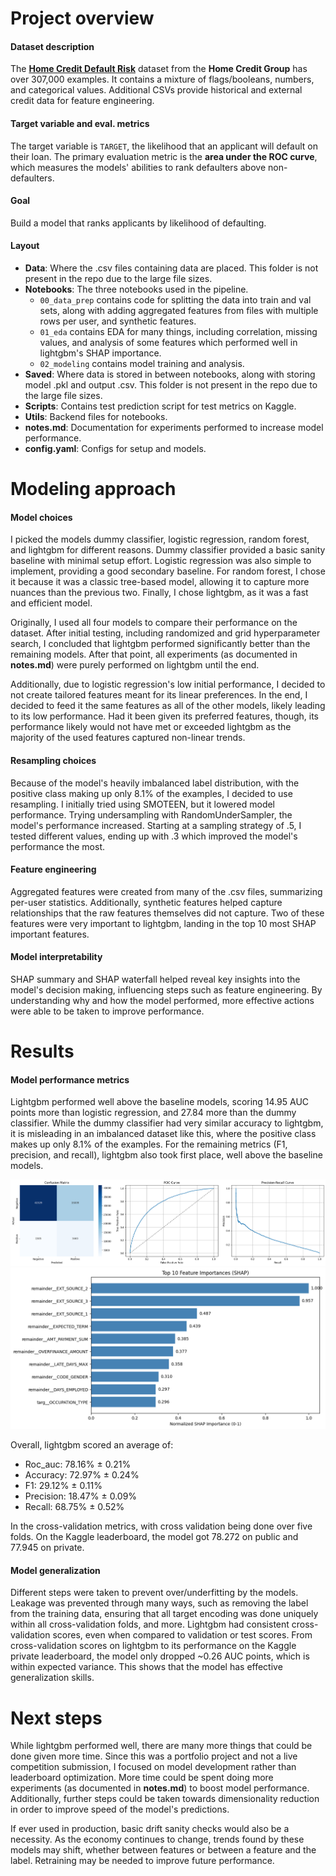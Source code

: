 # Project overview

#### Dataset description
The [**Home Credit Default Risk**](https://www.kaggle.com/competitions/home-credit-default-risk/overview) dataset from the **Home Credit Group** has over 307,000 examples. It contains a mixture of flags/booleans, numbers, and categorical values. Additional CSVs provide historical and external credit data for feature engineering.

#### Target variable and eval. metrics
The target variable is `TARGET`, the likelihood that an applicant will default on their loan. The primary evaluation metric is the **area under the ROC curve**, which measures the models' abilities to rank defaulters above non-defaulters.

#### Goal
Build a model that ranks applicants by likelihood of defaulting.

#### Layout
- **Data**: Where the .csv files containing data are placed. This folder is not present in the repo due to the large file sizes.
- **Notebooks**: The three notebooks used in the pipeline.
  - `00_data_prep` contains code for splitting the data into train and val sets, along with adding aggregated features from files with multiple rows per user, and synthetic features.
  - `01_eda` contains EDA for many things, including correlation, missing values, and analysis of some features which performed well in lightgbm's SHAP importance.
  - `02_modeling` contains model training and analysis.
- **Saved**: Where data is stored in between notebooks, along with storing model .pkl and output .csv.  This folder is not present in the repo due to the large file sizes.
- **Scripts**: Contains test prediction script for test metrics on Kaggle.
- **Utils**: Backend files for notebooks.
- **notes.md**: Documentation for experiments performed to increase model performance.
- **config.yaml**: Configs for setup and models.

# Modeling approach

#### Model choices
I picked the models dummy classifier, logistic regression, random forest, and lightgbm for different reasons. Dummy classifier provided a basic sanity baseline with minimal setup effort. Logistic regression was also simple to implement, providing a good secondary baseline. For random forest, I chose it because it was a classic tree-based model, allowing it to capture more nuances than the previous two. Finally, I chose lightgbm, as it was a fast and efficient model.

Originally, I used all four models to compare their performance on the dataset. After initial testing, including randomized and grid hyperparameter search, I concluded that lightgbm performed significantly better than the remaining models. After that point, all experiments (as documented in **notes.md**) were purely performed on lightgbm until the end.

Additionally, due to logistic regression's low initial performance, I decided to not create tailored features meant for its linear preferences. In the end, I decided to feed it the same features as all of the other models, likely leading to its low performance. Had it been given its preferred features, though, its performance likely would not have met or exceeded lightgbm as the majority of the used features captured non-linear trends.

#### Resampling choices
Because of the model's heavily imbalanced label distribution, with the positive class making up only 8.1% of the examples, I decided to use resampling. I initially tried using SMOTEEN, but it lowered model performance. Trying undersampling with RandomUnderSampler, the model's performance increased. Starting at a sampling strategy of .5, I tested different values, ending up with .3 which improved the model's performance the most.

#### Feature engineering
Aggregated features were created from many of the .csv files, summarizing per-user statistics. Additionally, synthetic features helped capture relationships that the raw features themselves did not capture. Two of these features were very important to lightgbm, landing in the top 10 most SHAP important features.

#### Model interpretability
SHAP summary and SHAP waterfall helped reveal key insights into the model's decision making, influencing steps such as feature engineering. By understanding why and how the model performed, more effective actions were able to be taken to improve performance.

# Results

#### Model performance metrics
Lightgbm performed well above the baseline models, scoring 14.95 AUC points more than logistic regression, and 27.84 more than the dummy classifier. While the dummy classifier had very similar accuracy to lightgbm, it is misleading in an imbalanced dataset like this, where the positive class makes up only 8.1% of the examples. For the remaining metrics (F1, precision, and recall), lightgbm also took first place, well above the baseline models.

![LightGBM confusion matrix, ROC curve, PR curve](./images/lightgbm_stats.png)
![LightGBM SHAP importance chart](./images/lightgbm_SHAP_importance.png)

Overall, lightgbm scored an average of:
- Roc_auc: 78.16% ± 0.21%
- Accuracy: 72.97% ± 0.24%
- F1: 29.12% ± 0.11%
- Precision: 18.47% ± 0.09%
- Recall: 68.75% ± 0.52%

In the cross-validation metrics, with cross validation being done over five folds. On the Kaggle leaderboard, the model got 78.272 on public and 77.945 on private.

#### Model generalization
Different steps were taken to prevent over/underfitting by the models. Leakage was prevented through many ways, such as removing the label from the training data, ensuring that all target encoding was done uniquely within all cross-validation folds, and more. Lightgbm had consistent cross-validation scores, even when compared to validation or test scores. From cross-validation scores on lightgbm to its performance on the Kaggle private leaderboard, the model only dropped ~0.26 AUC points, which is within expected variance. This shows that the model has effective generalization skills.

# Next steps

While lightgbm performed well, there are many more things that could be done given more time. Since this was a portfolio project and not a live competition submission, I focused on model development rather than leaderboard optimization. More time could be spent doing more experiments (as documented in **notes.md**) to boost model performance. Additionally, further steps could be taken towards dimensionality reduction in order to improve speed of the model's predictions.

If ever used in production, basic drift sanity checks would also be a necessity. As the economy continues to change, trends found by these models may shift, whether between features or between a feature and the label. Retraining may be needed to improve future performance.